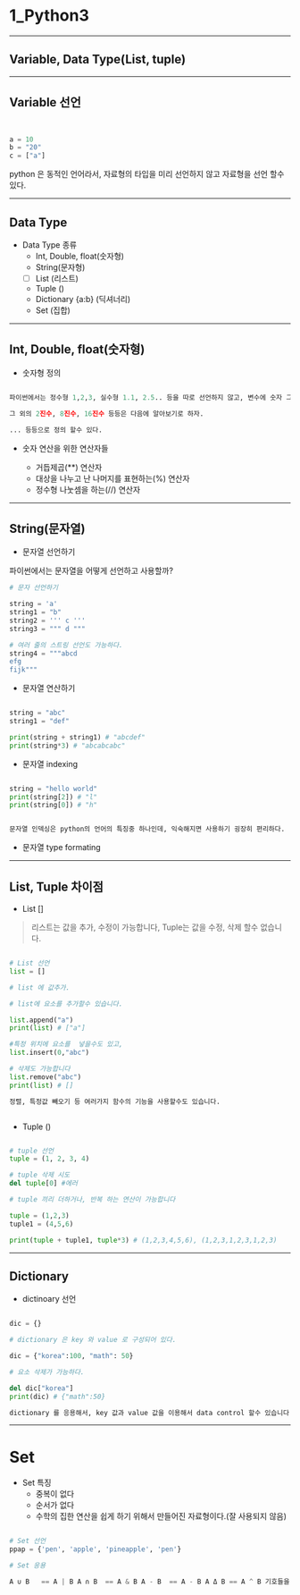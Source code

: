 # 1_Python3 

---
## Variable, Data Type(List, tuple)

---

## Variable 선언 

```python


a = 10 
b = "20"
c = ["a"] 


```
python 은 동적인 언어라서, 자료형의 타입을 미리 선언하지 않고 자료형을 선언 할수 있다. 

---

## Data Type

 - Data Type 종류 
 	- Int, Double, float(숫자형)
 	- String(문자형)
 	- [ ] List (리스트)
 	- Tuple () 
 	- Dictionary {a:b} (딕셔너리)
 	- Set (집합)

 	
---

## Int, Double, float(숫자형)

 - 숫자형 정의 

 ```python
 
 파이썬에서는 정수형 1,2,3, 실수형 1.1, 2.5.. 등을 따로 선언하지 않고, 변수에 숫자 그대로 표현해서 정의해주면 그 type 로 자동으로 변환 된다. 
 
 그 외의 2진수, 8진수, 16진수 등등은 다음에 알아보기로 하자.

 ... 등등으로 정의 할수 있다.
 
 
 ```
 
 - 숫자 연산을 위한 연산자들

 	- 거듭제곱(**) 연산자 
 	- 대상을 나누고 난 나머지를 표현하는(%) 연산자 
 	- 정수형 나눗셈을 하는(//) 연산자

 	


---

## String(문자열)

- 문자열 선언하기 

파이썬에서는 문자열을 어떻게 선언하고 사용할까?

```python
# 문자 선언하기

string = 'a'
string1 = "b"
string2 = ''' c '''
string3 = """ d """

# 여러 줄의 스트링 선언도 가능하다.
string4 = """abcd
efg
fijk"""

```

 - 문자열 연산하기 

 ```python
 
 string = "abc"
 string1 = "def"
 
 print(string + string1) # "abcdef"
 print(string*3) # "abcabcabc"
 ```
 
 - 문자열 indexing 

```python

string = "hello world"
print(string[2]) # "l"
print(string[0]) # "h"


문자열 인덱싱은 python의 언어의 특징중 하나인데, 익숙해지면 사용하기 굉장히 편리하다.
```

- 문자열 type formating 




---

## List, Tuple 차이점

- List []

> 리스트는 값을 추가, 수정이 가능합니다, Tuple는 값을 수정, 삭제 할수 없습니다. 

```python

# List 선언 
list = []

# list 에 값추가.

# list에 요소를 추가할수 있습니다.

list.append("a")
print(list) # ["a"]

#특정 위치에 요소를  넣을수도 있고,
list.insert(0,"abc") 

# 삭제도 가능합니다
list.remove("abc")
print(list) # []

정렬, 특정값 빼오기 등 여러가지 함수의 기능을 사용할수도 있습니다.



```

 - Tuple () 

```python

# tuple 선언 
tuple = (1, 2, 3, 4)

# tuple 삭제 시도
del tuple[0] #에러 

# tuple 끼리 더하거나, 반복 하는 연산이 가능합니다

tuple = (1,2,3)
tuple1 = (4,5,6)

print(tuple + tuple1, tuple*3) # (1,2,3,4,5,6), (1,2,3,1,2,3,1,2,3)


```

---

## Dictionary

- dictinoary 선언


```python

dic = {}

# dictionary 은 key 와 value 로 구성되어 있다.

dic = {"korea":100, "math": 50}

# 요소 삭제가 가능하다.

del dic["korea"]
print(dic) # {"math":50}

dictionary 를 응용해서, key 값과 value 값을 이용해서 data control 할수 있습니다.


```

---

# Set

 - Set 특징
 	 - 중복이 없다
 	 - 순서가 없다
 	 - 수학의 집한 연산을 쉽게 하기 위해서 만들어진 자료형이다.(잘 사용되지 않음)

 	 
```python

# Set 선언
ppap = {'pen', 'apple', 'pineapple', 'pen'}

# Set 응용

A ∪ B	== A | B A ∩ B	== A & B A - B	== A - B A Δ B == A ^ B 기호들을 사용해서, 수학의 집합 연산을 이용할수 있다.


```





